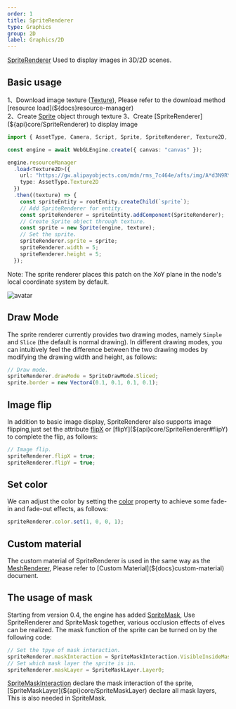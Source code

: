 ```yaml
---
order: 1
title: SpriteRenderer
type: Graphics
group: 2D
label: Graphics/2D
---
```


[SpriteRenderer](${api}core/SpriteRenderer) Used to display images in 3D/2D scenes.

<playground src="sprite-renderer.ts"></playground>

## Basic usage

1、Download image texture ([Texture](${docs}texture)), Please refer to the download method [resource load](${docs}resource-manager)  
2、Create [Sprite](${docs}sprite) object through texture  
3、Create [SpriteRenderer](${api}core/SpriteRenderer) to display image

```typescript
import { AssetType, Camera, Script, Sprite, SpriteRenderer, Texture2D, Vector3, WebGLEngine } from "oasis-engine";

const engine = await WebGLEngine.create({ canvas: "canvas" });

engine.resourceManager
  .load<Texture2D>({
    url: "https://gw.alipayobjects.com/mdn/rms_7c464e/afts/img/A*d3N9RYpcKncAAAAAAAAAAAAAARQnAQ",
    type: AssetType.Texture2D
  })
  .then((texture) => {
    const spriteEntity = rootEntity.createChild(`sprite`);
    // Add SpriteRenderer for entity.
    const spriteRenderer = spriteEntity.addComponent(SpriteRenderer);
    // Create Sprite object through texture.
    const sprite = new Sprite(engine, texture);
    // Set the sprite.
    spriteRenderer.sprite = sprite;
    spriteRenderer.width = 5;
    spriteRenderer.height = 5;
  });
```

Note: The sprite renderer places this patch on the XoY plane in the node's local coordinate system by default.

![avatar](https://gw.alipayobjects.com/mdn/rms_7c464e/afts/img/A*_5fjTp0r2KEAAAAAAAAAAAAAARQnAQ)

## Draw Mode

The sprite renderer currently provides two drawing modes, namely `Simple` and `Slice` (the default is normal drawing). In different drawing modes, you can intuitively feel the difference between the two drawing modes by modifying the drawing width and height, as follows:

```typescript
// Draw mode.
spriteRenderer.drawMode = SpriteDrawMode.Sliced;
sprite.border = new Vector4(0.1, 0.1, 0.1, 0.1);
```

<playground src="sprite-drawMode.ts"></playground>

## Image flip

In addition to basic image display, SpriteRenderer also supports image flipping,just set the attribute [flipX](${api}core/SpriteRenderer#flipX) or [flipY](${api}core/SpriteRenderer#flipY) to complete the flip, as follows:

```typescript
// Image flip.
spriteRenderer.flipX = true;
spriteRenderer.flipY = true;
```

<playground src="sprite-flip.ts"></playground>

## Set color

We can adjust the color by setting the [color](${api}core/SpriteRenderer#color) property to achieve some fade-in and fade-out effects, as follows:

```typescript
spriteRenderer.color.set(1, 0, 0, 1);
```

<playground src="sprite-color.ts"></playground>

## Custom material

The custom material of SpriteRenderer is used in the same way as the [MeshRenderer](${docs}mesh-renderer), Please refer to [Custom Material](${docs}custom-material) document.

<playground src="sprite-material-blur.ts"></playground>

## The usage of mask

Starting from version 0.4, the engine has added [SpriteMask](${docs}sprite-mask), Use SpriteRenderer and SpriteMask together, various occlusion effects of elves can be realized. The mask function of the sprite can be turned on by the following code:

```typescript
// Set the tpye of mask interaction.
spriteRenderer.maskInteraction = SpriteMaskInteraction.VisibleInsideMask;
// Set which mask layer the sprite is in.
spriteRenderer.maskLayer = SpriteMaskLayer.Layer0;
```

[SpriteMaskInteraction](${api}core/SpriteMaskInteraction) declare the mask interaction of the sprite, [SpriteMaskLayer](${api}core/SpriteMaskLayer) declare all mask layers, This is also needed in SpriteMask.

<playground src="sprite-mask.ts"></playground>

